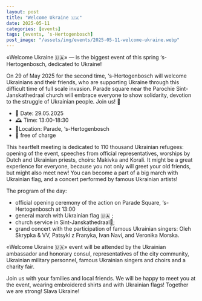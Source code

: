 ```yaml
---
layout: post
title: "Welcome Ukraine 🇺🇦"
date: 2025-05-11
categories: [events]
tags: [events, ‘s-Hertogenbosch]
post_image: "/assets/img/events/2025-05-11-welcome-ukraine.webp"
---
```


«Welcome Ukraine 🇺🇦» — is the biggest event of this spring ‘s-Hertogenbosch, dedicated to Ukraine!

On 29 of May 2025 for the second time, ‘s-Hertogenbosch will welcome Ukrainians and their friends, who are supporting Ukraine through this difficult time of full scale invasion. Parade square near the Parochie Sint-Janskathedraal church will embrace everyone to show solidarity, devotion to the struggle of Ukrainian people.
Join us! 🌻

- 📅  Date: 29.05.2025
- 🕰️ Time: 13:00-18:30
- 📍Location: Parade,  ‘s-Hertogenbosch
- 🎯 free of charge

This heartfelt meeting is dedicated to 110 thousand Ukrainian refugees: opening of the event, speeches from official representatives, worships by Dutch and Ukrainian priests, choirs: Makivka and Korali. It might be a great experience for everyone, because you not only will greet your old friends, but might also meet new! You can become a part of a big march with Ukrainian flag, and a concert performed by famous Ukrainian artists!

The program of the day:

- official opening ceremony of the action on Parade Square, ‘s-Hertogenbosch at 13:00
- general march with Ukrainian flag 🇺🇦 ;
- church service in Sint-Janskathedraal🙏;
- grand concert with the participation of famous Ukrainian singers: Oleh Skrypka & VV, Patsyki z Franyka, Ivan Navi, and Veronika Morska.

«Welcome Ukraine 🇺🇦» event will be attended by the Ukrainian ambassador and honorary consul, representatives of the city community, Ukrainian military personnel, famous Ukrainian singers and choirs and a charity fair.

Join us with your families and local friends. We will be happy to meet you at the event, wearing embroidered shirts and with Ukrainian flags! Together we are strong! Slava Ukraine!
